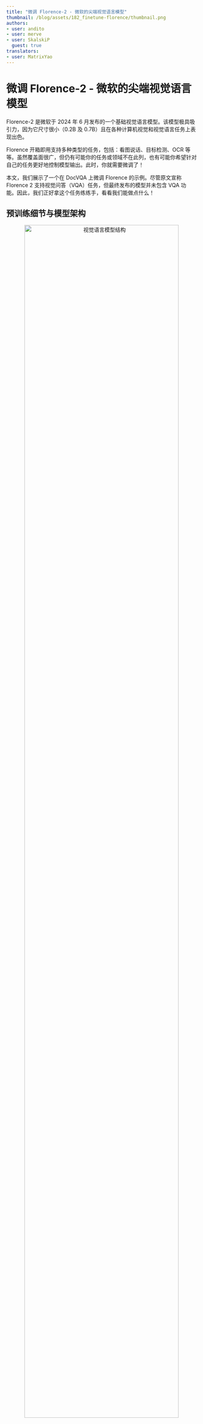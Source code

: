 ```yaml
---
title: "微调 Florence-2 - 微软的尖端视觉语言模型" 
thumbnail: /blog/assets/182_finetune-florence/thumbnail.png
authors:
- user: andito
- user: merve
- user: SkalskiP
  guest: true
translators:
- user: MatrixYao
---
```


# 微调 Florence-2 - 微软的尖端视觉语言模型

Florence-2 是微软于 2024 年 6 月发布的一个基础视觉语言模型。该模型极具吸引力，因为它尺寸很小（0.2B 及 0.7B）且在各种计算机视觉和视觉语言任务上表现出色。

Florence 开箱即用支持多种类型的任务，包括：看图说话、目标检测、OCR 等等。虽然覆盖面很广，但仍有可能你的任务或领域不在此列，也有可能你希望针对自己的任务更好地控制模型输出。此时，你就需要微调了！

本文，我们展示了一个在 DocVQA 上微调 Florence 的示例。尽管原文宣称 Florence 2 支持视觉问答（VQA）任务，但最终发布的模型并未包含 VQA 功能。因此，我们正好拿这个任务练练手，看看我们能做点什么！

## 预训练细节与模型架构

<p align="center">
 <img src="https://huggingface.co/datasets/huggingface/documentation-images/resolve/main/blog/florence-2.png" alt="视觉语言模型结构" style="width: 90%; height: auto;"><br>
 <em>Florence-2 架构</em>
</p>

无论执行什么样的计算机视觉任务，Florence-2 都会将其建模为序列到序列的任务。Florence-2 以图像和文本作为输入，并输出文本。模型结构比较简单：用 DaViT 视觉编码器将图像转换为视觉嵌入，并用 BERT 将文本提示转换为文本和位置嵌入；然后，生成的嵌入由标准编码器-解码器 transformer 架构进行处理，最终生成文本和位置词元。Florence-2 的优势并非源自其架构，而是源自海量的预训练数据集。作者指出，市面上领先的计算机视觉数据集通常所含信息有限 - WIT 仅有图文对，[SA-1B](https://ai.meta.com/datasets/segment-anything/) 仅有图像及相关分割掩码。因此，他们决定构建一个新的 FLD-5B 数据集，其中的每个图像都包含最广泛的信息 - 目标框、掩码、描述文本及标签。在创建数据集时，很大程度采用了自动化的过程，作者使用现成的专门任务模型，并用一组启发式规则及质检过程来清理所获得的结果。最终生成的用于预训练 Florence-2 模型的新数据集中包含了 1.26 亿张图像、超过 50 亿个标注。

## VQA 上的原始性能

我们尝试了各种方法来微调模型以使其适配 VQA（视觉问答）任务的响应方式。迄今为止，我们发现最有效方法将其建模为图像区域描述任务，尽管其并不完全等同于 VQA 任务。看图说话任务虽然可以输出图像的描述性信息，但其不允许直接输入问题。

我们还测试了几个“不支持”的提示，例如 “\<VQA\>”、“\<vqa\>”  以及 “\<Visual question answering\>”。不幸的是，这些尝试的产生的结果都不可用。

## 微调后在 DocVQA 上的性能

我们使用 DocVQA 数据集的标准指标 [Levenshtein 相似度](https://en.wikipedia.org/wiki/Levenshtein_distance)来测量性能。微调前，模型在验证集上的输出与标注的相似度为 0，因为模型输出与标注差异不小。对训练集进行 7 个 epoch 的微调后，验证集上的相似度得分提高到了 57.0。

我们创建了一个[ 🤗 空间](https://huggingface.co/spaces/andito/Florence-2-DocVQA)以演示微调后的模型。虽然该模型在 DocVQA 上表现良好，但在一般文档理解方面还有改进的空间。但我们仍然认为，它成功地完成了任务，展示了 Florence-2 对下游任务进行微调的潜力。我们建议大家使用 [The Cauldron](https://huggingface.co/datasets/HuggingFaceM4/the_cauldron) 数据集对 Florence-2 进行微调，大家可以在[我们的 GitHub 页面](https://github.com/andimarafioti/florence2-finetuning)上找到必要的代码。

下图给出了微调前后的推理结果对比。你还可以至[此处](https://huggingface.co/spaces/andito/Florence-2-DocVQA)亲自试用模型。

<p align="center">
 <img src="https://huggingface.co/datasets/huggingface/documentation-images/resolve/main/blog/before-after.png" alt="微调前后的结果" style="width: 90%; height: auto;"><br>
 <em>微调前后的结果</em>
</p>

## 微调细节

由原文我们可以知道，基础模型在预训练时使用的 batch size 为 2048，大模型在预训练时使用的 batch size 为 3072。另外原文还说：与冻结图像编码器相比，使用未冻结的图像编码器进行微调能带来性能改进。

我们在低资源的情况下进行了多组实验，以探索模型如何在更受限的条件下进行微调。我们冻结了视觉编码器，并在 [Colab](https://colab.research.google.com/drive/1hKDrJ5AH_o7I95PtZ9__VlCTNAo1Gjpf?usp=sharing) 的分别使用单张 A100 GPU（batch size 6）、单张 T4（batch size 1）顺利完成微调。

与此同时，我们还对更多资源的情况进行了实验，以 batch size 64 对整个模型进行了微调。在配备 8 张 H100 GPU 的集群上该训练过程花费了 70 分钟。你可以在[这里](https://huggingface.co/HuggingFaceM4/Florence-2-DocVQA)找到我们训得的模型。

我们都发现 `1e-6` 的小学习率适合上述所有训练情形。如果学习率变大，模型将很快过拟合。

## 遛代码

如果你想复现我们的结果，可以在[此处](https://colab.research.google.com/drive/1hKDrJ5AH_o7I95PtZ9__VlCTNAo1Gjpf?usp=sharing)找到我们的 Colab 微调笔记本。下面，我们遛一遍在 [DocVQA](https://huggingface.co/datasets/HuggingFaceM4/DocumentVQA) 上微调 [Florence-2-base-ft](https://huggingface.co/microsoft/Florence-2-base-ft) 模型。

我们从安装依赖项开始。

```python
!pip install -q datasets flash_attn timm einops
```

接着，从 Hugging Face Hub 加载 DocVQA 数据集。

```python
import torch
from datasets import load_dataset 

data = load_dataset("HuggingFaceM4/DocumentVQA")
```

我们可以使用 transformers 库中的 `AutoModelForCausalLM` 和 `AutoProcessor` 类来加载模型和处理器，并设 `trust_remote_code=True`，因为该模型尚未原生集成到 transformers 中，因此需要使用自定义代码。我们还会冻结视觉编码器，以降低微调成本。

```python
from transformers import AutoModelForCausalLM, AutoProcessor
import torch

device = torch.device("cuda" if torch.cuda.is_available() else "cpu") 

model = AutoModelForCausalLM.from_pretrained(
    "microsoft/Florence-2-base-ft",
    trust_remote_code=True,
    revision='refs/pr/6'
).to(device) 
processor = AutoProcessor.from_pretrained("microsoft/Florence-2-base-ft", 
    trust_remote_code=True, revision='refs/pr/6')

for param in model.vision_tower.parameters():
  param.is_trainable = False
```

现在开始微调模型！我们构建一个训练 PyTorch 数据集，并为数据集中的每个问题添加 `\<DocVQA\>` 前缀。

```python
import torch from torch.utils.data import Dataset 

class DocVQADataset(Dataset): 

    def __init__(self, data): 
        self.data = data
        
    def __len__(self): 
        return len(self.data)
        
    def __getitem__(self, idx):
        example = self.data[idx]
        question = "<DocVQA>" + example['question'] 
        first_answer = example['answers'][0]
        image = example['image'].convert("RGB")
        return question, first_answer, image
```

接着，构建数据整理器，从数据集样本构建训练 batch，以用于训练。在 40GB 内存的 A100 中，batch size 可设至 6。如果你在 T4 上进行训练，batch size 就只能是 1。

```python
import os 
from torch.utils.data import DataLoader
from tqdm import tqdm 
from transformers import AdamW, get_scheduler

def collate_fn(batch): 
    questions, answers, images = zip(*batch)
    inputs = processor(text=list(questions), images=list(images), return_tensors="pt", padding=True).to(device)
    return inputs, answers 

train_dataset = DocVQADataset(data['train'])
val_dataset = DocVQADataset(data['validation']) 
batch_size = 6
num_workers = 0

train_loader = DataLoader(train_dataset, batch_size=batch_size, 
                          collate_fn=collate_fn, num_workers=num_workers, shuffle=True)
val_loader = DataLoader(val_dataset, batch_size=batch_size, 
                          collate_fn=collate_fn, num_workers=num_workers)
```

开始训练模型：

```python
epochs = 7
optimizer = AdamW(model.parameters(), lr=1e-6)
num_training_steps = epochs * len(train_loader)

lr_scheduler = get_scheduler(name="linear", optimizer=optimizer, 
                              num_warmup_steps=0, num_training_steps=num_training_steps,)

for epoch in range(epochs): 
    model.train() 
    train_loss = 0
    i = -1
    for inputs, answers in tqdm(train_loader, desc=f"Training Epoch {epoch + 1}/{epochs}"):
        i += 1
        input_ids = inputs["input_ids"]
        pixel_values = inputs["pixel_values"] 
        labels = processor.tokenizer(text=answers, return_tensors="pt", padding=True, return_token_type_ids=False).input_ids.to(device)
        outputs = model(input_ids=input_ids, pixel_values=pixel_values, labels=labels)
        loss = outputs.loss
        loss.backward()
        optimizer.step()
        lr_scheduler.step()
        optimizer.zero_grad()
        train_loss += loss.item()
    avg_train_loss = train_loss / len(train_loader)
    print(f"Average Training Loss: {avg_train_loss}")

    model.eval()
    val_loss = 0
    with torch.no_grad():
        for batch in tqdm(val_loader, desc=f"Validation Epoch {epoch + 1}/{epochs}"):
            inputs, answers = batch
            input_ids = inputs["input_ids"]
            pixel_values = inputs["pixel_values"]
            labels = processor.tokenizer(text=answers, return_tensors="pt", padding=True, return_token_type_ids=False).input_ids.to(device)
            outputs = model(input_ids=input_ids, pixel_values=pixel_values, labels=labels)
            loss = outputs.loss
            val_loss += loss.item()

      print(val_loss / len(val_loader))
```

你可以分别对模型和处理器调用 `save_pretrained()` 以保存它们。微调后的模型在[此处](https://huggingface.co/HuggingFaceM4/Florence-2-DocVQA)，你还可以在[此处](https://huggingface.co/spaces/andito/Florence-2-DocVQA)找到其演示。 

<script
	type="module"
	src="https://gradio.s3-us-west-2.amazonaws.com/4.36.1/gradio.js"></script>

<gradio-app theme_mode="light" src="https://andito-Florence-2-DocVQA.hf.space"></gradio-app>

## 总结

本文，我们展示了如何有效地针对自定义数据集微调 Florence-2，以在短时间内在全新任务上取得令人眼前一亮的性能。对于那些希望在设备上或在生产环境中经济高效地部署小模型的人来说，该做法特别有价值。我们鼓励开源社区利用这个微调教程，探索 Florence-2 在各种新任务中的巨大潜力！我们迫不及待地想在 🤗 Hub 上看到你的模型！

## 有用资源

- [视觉语言模型详解](https://huggingface.co/blog/zh/vlms)
- [微调 Colab](https://colab.research.google.com/drive/1hKDrJ5AH_o7I95PtZ9__VlCTNAo1Gjpf?usp=sharing)
- [微调 Github 代码库](https://github.com/andimarafioti/florence2-finetuning)
- [Florence-2 推理 Notebook](https://huggingface.co/microsoft/Florence-2-large/blob/main/sample_inference.ipynb)
- [Florence-2 DocVQA 演示](https://huggingface.co/spaces/andito/Florence-2-DocVQA)
- [Florence-2 演示](https://huggingface.co/spaces/gokaygo)

我们感谢 Pedro Cuenca 对本文的审阅。

> 英文原文: <url> https://huggingface.co/blog/finetune-florence2 </url>
> 原文作者：Andres Marafioti，Merve Noyan，Piotr Skalski
> 译者: Matrix Yao (姚伟峰)，英特尔深度学习工程师，工作方向为 transformer-family 模型在各模态数据上的应用及大规模模型的训练推理。
